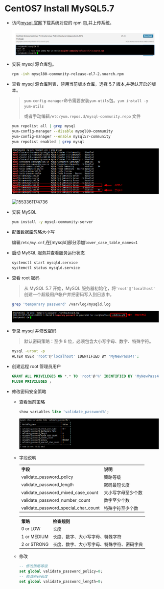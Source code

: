 # CentOS7 Install MySQL5.7

- 访问[mysql 官网](https://dev.mysql.com/downloads/repo/yum/)下载系统对应的 rpm 包,并上传系统。

  ![1553360195405](../.gitbook/assets/1553360195405.png)

- 安装 mysql 源仓库包。

  ```bash
  rpm -ivh mysql80-community-release-el7-2.noarch.rpm
  ```

- 查看 mysql 源仓库列表，禁用当前版本仓库，选择 5.7 版本,并确认开启的版本。

  > `yum-config-manager`命令需要安装`yum-utils`包。`yum install -y yum-utils`
  >
  > 或者手动编辑`/etc/yum.repos.d/mysql-community.repo` 文件

  ```bash
  yum repolist all | grep mysql
  yum-config-manager --disable mysql80-community
  yum-config-manager --enable mysql57-community
  yum repolist enabled | grep mysql
  ```

  ![1553361100646](../.gitbook/assets/1553361100646.png)

  ![1553361174736](../.gitbook/assets/553361174736.png)

- 安装 MySQL

  ```bash
  yum install -y mysql-community-server
  ```

- 配置数据库忽略大小写

  编辑`/etc/my.cnf`,在[mysqld]部分添加`lower_case_table_names=1`

- 启动 MySQL 服务并查看服务运行状态

  ```bash
  systemctl start mysqld.service
  systemctl status mysqld.service
  ```

- 查看 root 密码

  > 从 MySQL 5.7 开始，MySQL 服务器初始化，将`'root'@'localhost'` 创建一个超级用户帐户并把密码写入到日志中。

  ```bash
  grep 'temporary password' /var/log/mysqld.log
  ```

  ![1553362337542](../.gitbook/assets/1553362337542.png)

- 登录 mysql 并修改密码

  > 默认密码策略：至少 8 位，必须包含大小写字母、数字、特殊字符。

  ```bash
  mysql -uroot -p
  ALTER USER 'root'@'localhost' IDENTIFIED BY 'MyNewPass4!';
  ```

- 创建远程 root 管理员用户

  ```sql
  GRANT ALL PRIVILEGES ON *.* TO 'root'@'%' IDENTIFIED BY 'MyNewPass4!' WITH GRANT OPTION ;
  FLUSH PRIVILEGES ;
  ```

- 修改密码安全策略

  - 查看当前策略

    ```sql
    show variables like 'validate_password%';
    ```

    ![1553363714224](../.gitbook/assets/1553363714224.png)

  - 字段说明

    <table>
      <tr>
            <th>字段</th>
            <th>说明</th>
        </tr>
        <tr>
            <td>validate_password_policy</td>
            <td>策略等级</td>
        </tr>
        <tr>
            <td>validate_password_length</td>
            <td>密码最短长度</td>
        </tr>
        <tr>
            <td>validate_password_mixed_case_count</td>
            <td>大小写字母至少个数</td>
        </tr>
        <tr>
            <td>validate_password_number_count</td>
            <td>数字至少个数</td>
        </tr>
        <tr>
            <td>validate_password_special_char_count</td>
            <td>特殊字符至少个数</td>
        </tr>
    </table>

    <table>
        <tr>
            <th>策略</th>
            <th>检查规则</th>
        </tr>
        <tr>
            <td>0 or LOW</td>
            <td>长度</td>
        </tr>
        <tr>
            <td>1 or MEDIUM</td>
            <td>长度、数字、大小写字母、特殊字符</td>
        </tr>
        <tr>
            <td>2 or STRONG</td>
            <td>长度、数字、大小写字母、特殊字符、密码字典</td>
        </tr>
    </table>

  - 修改

    ```sql
    -- 修改策略等级
    set global validate_password_policy=0;
    -- 修改密码长度
    set global validate_password_length=0;
    ```
